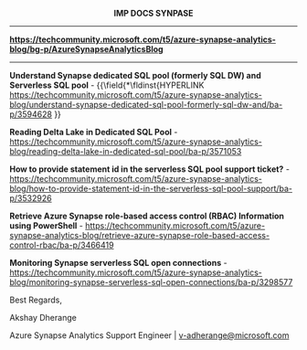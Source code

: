 <p align="center",><b>
IMP DOCS SYNPASE
</b></p>

---

**https://techcommunity.microsoft.com/t5/azure-synapse-analytics-blog/bg-p/AzureSynapseAnalyticsBlog**

---

**Understand Synapse dedicated SQL pool (formerly SQL DW) and Serverless SQL pool** - {{\field{\*\fldinst{HYPERLINK https://techcommunity.microsoft.com/t5/azure-synapse-analytics-blog/understand-synapse-dedicated-sql-pool-formerly-sql-dw-and/ba-p/3594628 }}

**Reading Delta Lake in Dedicated SQL Pool** - https://techcommunity.microsoft.com/t5/azure-synapse-analytics-blog/reading-delta-lake-in-dedicated-sql-pool/ba-p/3571053

**How to provide statement id in the serverless SQL pool support ticket?** - https://techcommunity.microsoft.com/t5/azure-synapse-analytics-blog/how-to-provide-statement-id-in-the-serverless-sql-pool-support/ba-p/3532926

**Retrieve Azure Synapse role-based access control (RBAC) Information using PowerShell** - https://techcommunity.microsoft.com/t5/azure-synapse-analytics-blog/retrieve-azure-synapse-role-based-access-control-rbac/ba-p/3466419

**Monitoring Synapse serverless SQL open connections** - https://techcommunity.microsoft.com/t5/azure-synapse-analytics-blog/monitoring-synapse-serverless-sql-open-connections/ba-p/3298577






<footer>Best Regards,
  
Akshay Dherange
  
Azure Synapse Analytics Support Engineer | v-adherange@microsoft.com


